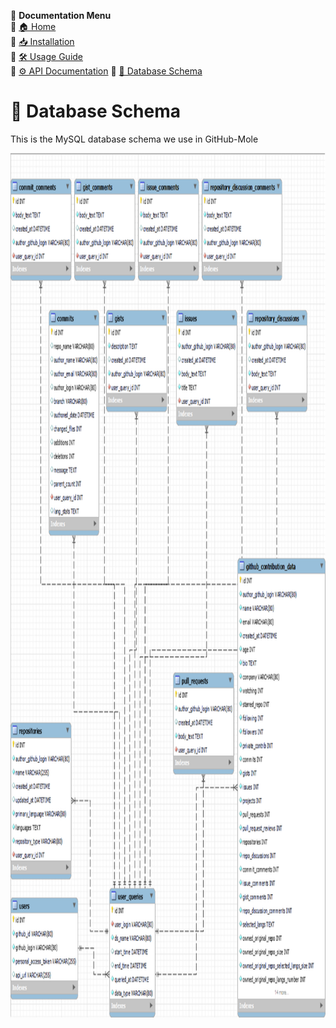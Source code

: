 📖 **Documentation Menu**  
🔹 [🏠 Home](index.md)  
🔹 [📥 Installation](installation.md)  
🔹 [🛠 Usage Guide](usage.md)  
🔹 [⚙️ API Documentation](api.md)
🔹 [📓 Database Schema](schema.md)

# 📓 Database Schema

This is the MySQL database schema we use in GitHub-Mole

<img src="./images/db_schema/schema.png" alt="Login Screenshot" width="988" height="1383">  
